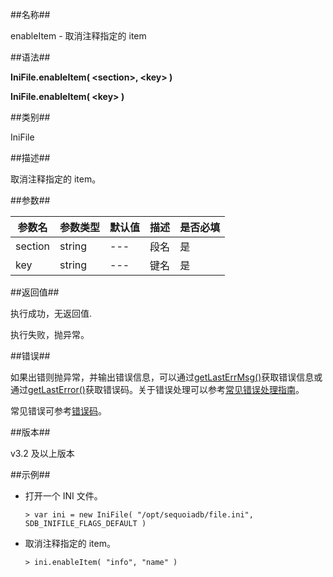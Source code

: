 ##名称##

enableItem - 取消注释指定的 item

##语法##

**IniFile.enableItem( \<section\>, \<key\> )**

**IniFile.enableItem( \<key\> )**

##类别##

IniFile

##描述##

取消注释指定的 item。

##参数##

| 参数名     | 参数类型 | 默认值  | 描述                            | 是否必填 |
| ---------- | -------- | --------| ------------------------------- | -------- |
| section    | string   | ---     | 段名                            | 是       |
| key        | string   | ---     | 键名                            | 是       |

##返回值##

执行成功，无返回值.

执行失败，抛异常。

##错误##

如果出错则抛异常，并输出错误信息，可以通过[getLastErrMsg()](manual/Manual/Sequoiadb_Command/Global/getLastErrMsg.md)获取错误信息或通过[getLastError()](manual/Manual/Sequoiadb_Command/Global/getLastError.md)获取错误码。关于错误处理可以参考[常见错误处理指南](manual/FAQ/faq_sdb.md)。


常见错误可参考[错误码](manual/Manual/Sequoiadb_error_code.md)。

##版本##

v3.2 及以上版本

##示例##

* 打开一个 INI 文件。

    ```lang-javascript
    > var ini = new IniFile( "/opt/sequoiadb/file.ini", SDB_INIFILE_FLAGS_DEFAULT )
    ```

* 取消注释指定的 item。

    ```lang-javascript
    > ini.enableItem( "info", "name" )
    ```